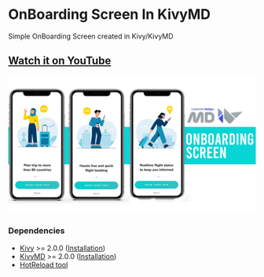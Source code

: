 # OnBoarding Screen In KivyMD

Simple OnBoarding Screen created in Kivy/KivyMD 

## [Watch it on YouTube]()

<p align="center">
    <img align="center" src="https://github.com/HeaTTheatR/Articles/blob/main/OnBoardScreen/assets/images/preview.jpg"/>
</p>

### Dependencies

- [Kivy](https://github.com/kivy/kivy) >= 2.0.0 ([Installation](https://kivy.org/doc/stable/gettingstarted/installation.html))
- [KivyMD](https://github.com/kivymd/KivyMD) >= 2.0.0 ([Installation](https://github.com/kivymd/KivyMD#how-to-install))
- [HotReload tool](https://github.com/HeaTTheatR/kaki)
